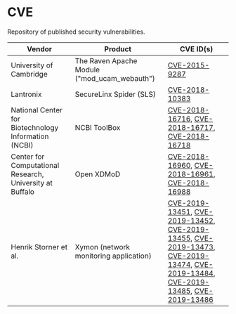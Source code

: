 # CVE
Repository of published security vulnerabilities.

Vendor | Product | CVE ID(s)
-------| --------|----------
University of Cambridge | The Raven Apache Module ("mod_ucam_webauth") | [CVE-2015-9287](https://github.com/grymer/CVE/blob/master/CVE-2015-9287.md)
Lantronix | SecureLinx Spider (SLS) | [CVE-2018-10383](https://github.com/grymer/CVE/blob/master/CVE-2018-10383.md)
National Center for Biotechnology Information (NCBI) | NCBI ToolBox | [CVE-2018-16716](https://github.com/grymer/CVE/blob/master/CVE-2018-16716.md), [CVE-2018-16717](https://github.com/grymer/CVE/blob/master/CVE-2018-16717.md), [CVE-2018-16718](https://github.com/grymer/CVE/blob/master/CVE-2018-16718.md)
Center for Computational Research, University at Buffalo | Open XDMoD | [CVE-2018-16960](https://github.com/grymer/CVE/blob/master/CVE-2018-16960.md), [CVE-2018-16961](https://github.com/grymer/CVE/blob/master/CVE-2018-16961.md), [CVE-2018-16988](https://github.com/grymer/CVE/blob/master/CVE-2018-16988.md)
Henrik Storner et al. | Xymon (network monitoring application) | [CVE-2019-13451](), [CVE-2019-13452](), [CVE-2019-13455](), [CVE-2019-13473](), [CVE-2019-13474](), [CVE-2019-13484](), [CVE-2019-13485](), [CVE-2019-13486]()
